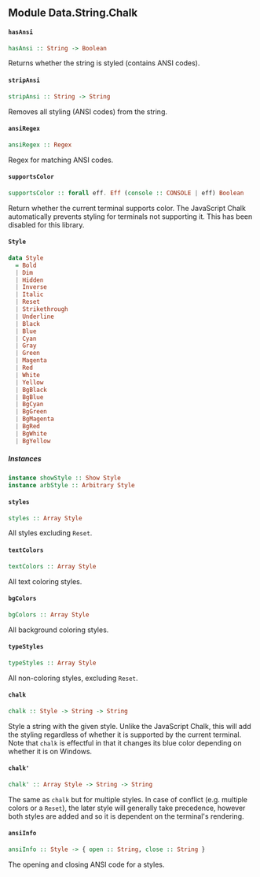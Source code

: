 ## Module Data.String.Chalk

#### `hasAnsi`

``` purescript
hasAnsi :: String -> Boolean
```

Returns whether the string is styled (contains ANSI codes).

#### `stripAnsi`

``` purescript
stripAnsi :: String -> String
```

Removes all styling (ANSI codes) from the string.

#### `ansiRegex`

``` purescript
ansiRegex :: Regex
```

Regex for matching ANSI codes.

#### `supportsColor`

``` purescript
supportsColor :: forall eff. Eff (console :: CONSOLE | eff) Boolean
```

Return whether the current terminal supports color. The JavaScript Chalk
automatically prevents styling for terminals not supporting it. This
has been disabled for this library.

#### `Style`

``` purescript
data Style
  = Bold
  | Dim
  | Hidden
  | Inverse
  | Italic
  | Reset
  | Strikethrough
  | Underline
  | Black
  | Blue
  | Cyan
  | Gray
  | Green
  | Magenta
  | Red
  | White
  | Yellow
  | BgBlack
  | BgBlue
  | BgCyan
  | BgGreen
  | BgMagenta
  | BgRed
  | BgWhite
  | BgYellow
```

##### Instances
``` purescript
instance showStyle :: Show Style
instance arbStyle :: Arbitrary Style
```

#### `styles`

``` purescript
styles :: Array Style
```

All styles excluding `Reset`.

#### `textColors`

``` purescript
textColors :: Array Style
```

All text coloring styles.

#### `bgColors`

``` purescript
bgColors :: Array Style
```

All background coloring styles.

#### `typeStyles`

``` purescript
typeStyles :: Array Style
```

All non-coloring styles, excluding `Reset`.

#### `chalk`

``` purescript
chalk :: Style -> String -> String
```

Style a string with the given style. Unlike the JavaScript Chalk, this
will add the styling regardless of whether it is supported by the current
terminal. Note that `chalk` is effectful in that it changes its blue color
depending on whether it is on Windows.

#### `chalk'`

``` purescript
chalk' :: Array Style -> String -> String
```

The same as `chalk` but for multiple styles. In case of conflict
(e.g. multiple colors or a `Reset`), the later style will generally take
precedence, however both styles are added and so it is dependent on the
terminal's rendering.

#### `ansiInfo`

``` purescript
ansiInfo :: Style -> { open :: String, close :: String }
```

The opening and closing ANSI code for a styles.


